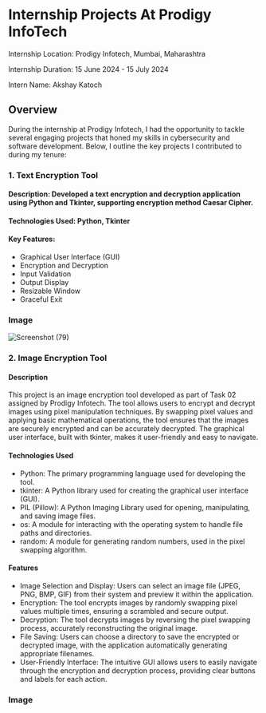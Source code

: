 # Internship Projects At Prodigy InfoTech

Internship Location: Prodigy Infotech, Mumbai, Maharashtra

Internship Duration: 15 June 2024 - 15 July 2024

Intern Name: Akshay Katoch


## Overview
During the internship at Prodigy Infotech, I had the opportunity to tackle several engaging projects that honed my skills in cybersecurity and software development. Below, I outline the key projects I contributed to during my tenure:

### 1. Text Encryption Tool

#### Description: Developed a text encryption and decryption application using Python and Tkinter, supporting encryption method Caesar Cipher.

#### Technologies Used: Python, Tkinter

#### Key Features:
- Graphical User Interface (GUI)
- Encryption and Decryption
- Input Validation
- Output Display
- Resizable Window
- Graceful Exit

### Image

![Screenshot (79)](https://github.com/Akshay15-png/PRODIGY_INTERNSHIP/assets/93660973/dbe61111-b0e0-4c24-a8d5-ecb5d4c4d7d1)

### 2. Image Encryption Tool

#### Description
This project is an image encryption tool developed as part of Task 02 assigned by Prodigy Infotech. The tool allows users to encrypt and decrypt images using pixel manipulation techniques. By swapping pixel values and applying basic mathematical operations, the tool ensures that the images are securely encrypted and can be accurately decrypted. The graphical user interface, built with tkinter, makes it user-friendly and easy to navigate.

#### Technologies Used
- Python: The primary programming language used for developing the tool.
- tkinter: A Python library used for creating the graphical user interface (GUI).
- PIL (Pillow): A Python Imaging Library used for opening, manipulating, and saving image files.
- os: A module for interacting with the operating system to handle file paths and directories.
- random: A module for generating random numbers, used in the pixel swapping algorithm.

#### Features
- Image Selection and Display: Users can select an image file (JPEG, PNG, BMP, GIF) from their system and preview it within the application.
- Encryption: The tool encrypts images by randomly swapping pixel values multiple times, ensuring a scrambled and secure output.
- Decryption: The tool decrypts images by reversing the pixel swapping process, accurately reconstructing the original image.
- File Saving: Users can choose a directory to save the encrypted or decrypted image, with the application automatically generating appropriate filenames.
- User-Friendly Interface: The intuitive GUI allows users to easily navigate through the encryption and decryption process, providing clear buttons and labels for each action.

### Image

